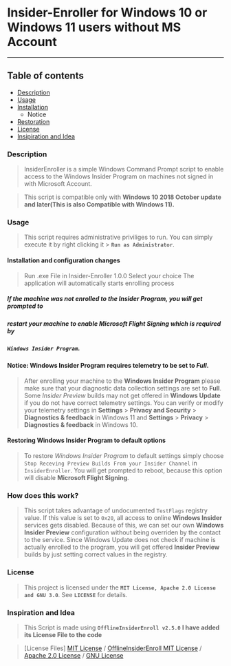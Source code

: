 # Insider-Enroller for Windows 10 or Windows 11 users without MS Account
------------------------------------------------------------------------

## Table of contents
* [Description](https://github.com/Jathurshan-2019/Insider-Enroller/blob/main/README.md#description)
* [Usage](https://github.com/Jathurshan-2019/Insider-Enroller/blob/main/README.md#usage)
* [Installation](https://github.com/Jathurshan-2019/Insider-Enroller/blob/main/README.md#installation-and-configuration-changes)
  * Notice
* [Restoration](https://github.com/Jathurshan-2019/Insider-Enroller/blob/main/README.md#restoring-windows-insider-program-to-default-options)
* [License](https://github.com/Jathurshan-2019/Insider-Enroller/blob/main/README.md#license)
* [Insipiration and Idea](https://github.com/Jathurshan-2019/Insider-Enroller/blob/main/README.md#inspiration-and-idea)

### Description
>InsiderEnroller is a simple Windows Command Prompt script to enable access
>to the Windows Insider Program on machines not signed in with Microsoft Account.

>This script is compatible only with **Windows 10 2018 October update and later(This is also Compatible with Windows 11).**

### Usage
>This script requires administrative priviliges to run. You can simply execute it
>by right clicking it > **`Run as Administrator`**.

#### Installation and configuration changes
>Run .exe File in Insider-Enroller 1.0.0
>Select your choice
>The application will automatically starts enrolling process

##### If the machine was not enrolled to the Insider Program, you will get prompted to
##### restart your machine to enable *Microsoft Flight Signing* which is required by
##### **`Windows Insider Program`**.

#### **Notice:** Windows Insider Program requires telemetry to be set to *Full*.
>After enrolling your machine to the **Windows Insider Program** please make sure
>that your diagnostic data collection settings are set to **Full**. Some *Insider
>Preview* builds may not get offered in **Windows Update** if you do not have
>correct telemetry settings. You can verify or modify your telemetry settings in
> **Settings** > **Privacy and Security** > **Diagnostics & feedback** in Windows 11 and **Settings** > **Privacy** > **Diagnostics & feedback** in Windows 10.

#### Restoring Windows Insider Program to default options
>To restore *Windows Insider Program* to default settings simply choose `Stop Receving Preview Builds From your Insider Channel` in `InsiderEnroller`. You will get prompted
>to reboot, because this option will disable **Microsoft Flight Signing**.

### How does this work?
>This script takes advantage of undocumented `TestFlags` registry value.
If this value is set to `0x20`, all access to online **Windows Insider** services
gets disabled. Because of this, we can set our own **Windows Insider Preview**
configuration without being overriden by the contact to the service. Since
Windows Update does not check if machine is actually enrolled to the program,
you will get offered **Insider Preview** builds by just setting correct values in
the registry.

### License
>This project is licensed under the **`MIT License, Apache 2.0 License and GNU 3.0`**. See **`LICENSE`** for details.

### Inspiration and Idea
>This Script is made using **`OfflineInsiderEnroll v2.5.0`**
**I have added its License File to the code**



> [License Files]
[MIT License](https://drive.google.com/file/d/197rROuFe5WP6m8-oPHcbC45X8DI73-LM/view?usp=sharing) /
[OfflineInsiderEnroll MIT License](https://drive.google.com/file/d/1FDWD-L1M-23MoQ5iGPUQOZtcogI_6MV_/view?usp=sharing) /
[Apache 2.0 License](https://drive.google.com/file/d/1MAAUzYJrW6e15n1EWkNo8jvkza6edA5B/view?usp=sharing) /
[GNU License](https://drive.google.com/file/d/1hNbwGzT5EkmZL0AvHHIagwyGFaj0og03/view?usp=sharing)
